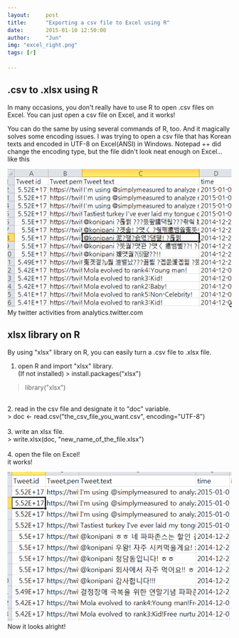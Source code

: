 ```yaml
---
layout:     post
title:      "Exporting a csv file to Excel using R"
date:       2015-01-10 12:50:00
author:     "Jun"
img: "excel_right.png"
tags: [r]

---
```

## .csv to .xlsx using R

<p>In many occasions, you don't really have to use R to open .csv files on Excel. You can just open a csv file on Excel, and it works!</p>

<p> You can do the same by using several commands of R, too. And it magically solves some encoding issues. I was trying to open a csv file that has Korean texts and encoded in UTF-8 on Excel(ANSI) in Windows. Notepad ++ did change the encoding type, but the file didn't look neat enough on Excel... like this</p>

![this doesn't look alright](/assets/materials/20150110/excel_wrong.png)
<span class="caption text-muted">My twitter activities from analytics.twitter.com</span>

<h2 class="section-heading">xlsx library on R</h2>

<p> By using "xlsx" library on R, you can easily turn a .csv file to .xlsx file. <br />

1. open R and import "xlsx" library. <br />
(If not installed) > install.packages("xlsx")<br />
> library("xlsx")<br />
<br />
2. read in the csv file and designate it to "doc" variable.<br />
> doc <- read.csv("the_csv_file_you_want.csv", encoding="UTF-8")<br />
<br />
3. write an xlsx file.<br />
> write.xlsx(doc, "new_name_of_the_file.xlsx")<br />
<br />
4. open the file on Excel!<br />
it works! <br />
</p>

![this look alright](/assets/materials/20150110/excel_right.png)
<span class="caption text-muted">Now it looks alright!</span>




